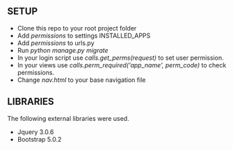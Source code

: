 ## SETUP

* Clone this repo to your root project folder
* Add *permissions* to settings INSTALLED_APPS
* Add *permissions* to urls.py
* Run *python manage.py migrate*
* In your login script use *calls.get_perms(request)* to set user permission.
* In your views use *calls.perm_required('app_name', perm_code)* to check permissions.
* Change *nav.html* to your base navigation file


## LIBRARIES

The following external libraries were used.

* Jquery 3.0.6
* Bootstrap 5.0.2